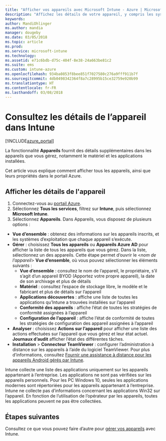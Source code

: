 ```yaml
---
title: "Afficher vos appareils avec Microsoft Intune - Azure | Microsoft Docs"
description: "Affichez les détails de votre appareil, y compris les systèmes d’exploitation, l’espace de stockage, le fabricant et le modèle et bien plus encore. Obtenez une liste des applications installées, vérifiez les stratégies de conformité, configurez TeamViewer et plus encore avec Microsoft Intune dans Azure. Identique à l’affichage de l’inventaire des appareils gérés."
keywords: 
author: MandiOhlinger
ms.author: mandia
manager: dougeby
ms.date: 03/05/2018
ms.topic: article
ms.prod: 
ms.service: microsoft-intune
ms.technology: 
ms.assetid: e71c6bdb-d75c-404f-8e38-24a663be81c2
ms.suite: ems
ms.custom: intune-azure
ms.openlocfilehash: 934ba0853f8bee851f7027580c276a9fff911b7f
ms.sourcegitcommit: 4db0498342364f8a7c28995b15ce32759e920b99
ms.translationtype: HT
ms.contentlocale: fr-FR
ms.lasthandoff: 03/08/2018
---
```

# <a name="see-device-details-in-intune"></a>Consultez les détails de l’appareil dans Intune

[!INCLUDE[azure_portal](./includes/azure_portal.md)]

La fonctionnalité **Appareils** fournit des détails supplémentaires dans les appareils que vous gérez, notamment le matériel et les applications installées. 

Cet article vous explique comment afficher tous les appareils, ainsi que leurs propriétés dans le portail Azure.

## <a name="view-your-device-details"></a>Afficher les détails de l'appareil

1. Connectez-vous au [portail Azure](https://portal.azure.com).
2. Sélectionnez **Tous les services**, filtrez sur **Intune**, puis sélectionnez **Microsoft Intune**.
3. Sélectionnez **Appareils**. Dans Appareils, vous disposez de plusieurs options :

  - **Vue d’ensemble** : obtenez des informations sur les appareils inscrits, et les systèmes d’exploitation que chaque appareil s’exécute.
  - **Gérer** : choisissez **Tous les appareils** ou **Appareils Azure AD** pour afficher la liste de tous les appareils que vous gérez.
    Dans la liste, sélectionnez un des appareils. Cette étape permet d’ouvrir le <*nom de l’appareil*> **Vue d’ensemble**, où vous pouvez sélectionner les éléments suivants :
    - **Vue d’ensemble** : consultez le nom de l’appareil, le propriétaire, s’il s’agit d’un appareil BYOD (Apportez votre propre appareil), la date de son archivage et plus de détails
    - **Matériel** : consultez l’espace de stockage libre, le modèle et le fabricant et plus de détails sur l’appareil
    - **Applications découvertes** : affiche une liste de toutes les applications qu’Intune a trouvées installées sur l’appareil
    - **Conformité des appareils** : affiche l’état de toutes les stratégies de conformité assignées à l’appareil
    - **Configuration de l’appareil** : affiche l’état de conformité de toutes les stratégies de configuration des appareil assignées à l’appareil
- **Analyser** : choisissez **Actions sur l’appareil** pour afficher une liste des actions effectuées sur l’appareil que vous gérez et leur état actuel. **Journaux d’audit** afficher l’état des différentes tâches.
- **Installation** > **Connecteur TeamViewer** : configurer l’administration à distance sur les appareils à l’aide du logiciel TeamViewer. Pour plus d’informations, consultez [Fournir une assistance à distance pour les appareils Android gérés par Intune](device-profile-android-teamviewer.md).

Intune collecte une liste des applications uniquement sur les appareils appartenant à l’entreprise. Les applications ne sont pas vérifiées sur les appareils personnels. Pour les PC Windows 10, seules les applications modernes sont répertoriées pour les appareils appartenant à l’entreprise. Intune ne collecte pas d’informations concernant les applications Win32 sur l’appareil. En fonction de l’utilisation de l’opérateur par les appareils, toutes les applications peuvent ne pas être collectées.

## <a name="next-steps"></a>Étapes suivantes
Consultez ce que vous pouvez faire d’autre pour [gérer vos appareils](device-management.md) avec Intune.
